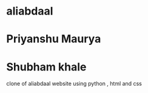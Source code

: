 # aliabdaal
# Priyanshu Maurya
# Shubham khale
clone of aliabdaal website using python , html and css
